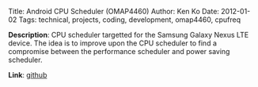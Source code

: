 Title: Android CPU Scheduler (OMAP4460) 
Author: Ken Ko
Date: 2012-01-02
Tags: technical, projects, coding, development, omap4460, cpufreq

**Description**: CPU scheduler targetted for the Samsung Galaxy Nexus LTE device. 
The idea is to improve upon the CPU scheduler to find a compromise between the
performance scheduler and power saving scheduler.

**Link**: [github](https://github.com/ko/android-omap-tuna)

